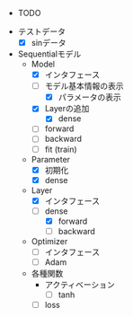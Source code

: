 * TODO
- テストデータ
	- [x] sinデータ
- Sequentialモデル
	- Model
		- [x] インタフェース
		- [ ] モデル基本情報の表示
			- [x] パラメータの表示
		- [x] Layerの追加
			- [x] dense
		- [ ] forward
		- [ ] backward
		- [ ] fit (train)
	- Parameter
		- [x] 初期化
		- [x] dense
	- Layer
		- [x] インタフェース
		- [ ] dense
			- [x] forward
			- [ ] backward
	- Optimizer
		- [ ] インタフェース
		- [ ] Adam
	- 各種関数
		- アクティベーション
			- [ ] tanh
		- [ ] loss
